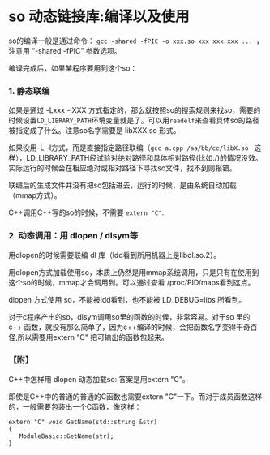 # so 动态链接库:编译以及使用

so的编译一般是通过命令： ```gcc -shared -fPIC -o xxx.so xxx xxx xxx ... ```，注意用 “-shared -fPIC” 参数选项。
  
编译完成后，如果某程序要用到这个so：

### 1. 静态联编

如果是通过 -Lxxx -lXXX 方式指定的，那么就按照so的搜索规则来找so，需要的时候设置```LD_LIBRARY_PATH```环境变量就是了。可以用``` readelf ```来查看具体so的路径被指定成了什么。注意so名字需要是 libXXX.so 形式。

如果没用-L -l方式，而是直接指定路径联编（```gcc a.cpp /aa/bb/cc/libX.so ``` 这样），LD_LIBRARY_PATH经试验对绝对路径和具体相对路径(比如./)的情况没效。实际运行的时候会在相应绝对或相对路径下寻找so文件，找不到则报错。

联编后的生成文件并没有把so包括进去，运行的时候，是由系统自动加载（mmap方式）。

C++调用C++写的so的时候，不需要 ```extern "C"```.

### 2. 动态调用：用 dlopen / dlsym等

用dlopen的时候需要联编 dl 库（ldd看到所用机器上是libdl.so.2）。

用dlopen方式加载使用so，本质上仍然是用mmap系统调用，只是只有在使用到这个so的时候，mmap才会调用到。可以通过查看 /proc/PID/maps看到这点。

dlopen 方式使用 so，不能被ldd看到，也不能被 LD_DEBUG=libs 所看到。

对于c程序产出的so，dlsym调用so里的函数的时候，非常容易。对于so 里的 c++ 函数，就没有那么简单了，因为c++编译的时候，会把函数名字变得千奇百怪,所以需要用extern "C" 把可输出的函数包起来。

### 【附】
C++中怎样用 dlopen 动态加载so: 答案是用extern "C"。

即使是C++中的普通的普通的C函数也需要extern "C"一下。而对于成员函数这样的，一般需要包装出一个C函数，像这样：
```
extern "C" void GetName(std::string &str)
{
   ModuleBasic::GetName(str);
}
```
